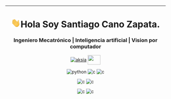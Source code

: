 


<hr>
<h1 align="center"> <img src="https://raw.githubusercontent.com/ABSphreak/ABSphreak/master/gifs/Hi.gif" width="30px">Hola Soy Santiago Cano Zapata.</h1>
<h3 align="center">Ingeniero Mecatrónico | Inteligencia artificial | Vision por computador</h3>
<p align="center">
<a href="https://www.linkedin.com/in/santiago-cano-zapata/" target="blank"><img align="center" src="https://cdn.jsdelivr.net/npm/simple-icons@3.0.1/icons/linkedin.svg" alt="aksia" height="30" width="40" /></a>
 <a href = "mailto: santiteo210@gmail.com"><img align="center" src="https://simpleicons.org/icons/gmail.svg" height="30" width="40" /></a>
</p>
</p>

<p align="center"><img src="https://cdn.jsdelivr.net/gh/devicons/devicon/icons/python/python-original-wordmark.svg" alt="python" width="80" height="80"/>
<img src="https://cdn.jsdelivr.net/gh/devicons/devicon/icons/c/c-original.svg" alt="c" width="80" height="80"/>
<img src="https://cdn.jsdelivr.net/gh/devicons/devicon/icons/cplusplus/cplusplus-original.svg" alt="c" width="80" height="80"/>
</p>


<p align="center"><img src="https://cdn.jsdelivr.net/gh/devicons/devicon/icons/amazonwebservices/amazonwebservices-original-wordmark.svg" alt="c" width="80" height="80" />
<img src="https://cdn.jsdelivr.net/gh/devicons/devicon/icons/googlecloud/googlecloud-original-wordmark.svg" alt="c" width="80" height="80"/>
</p>

<p align="center"><img src="https://cdn.jsdelivr.net/gh/devicons/devicon/icons/tensorflow/tensorflow-original-wordmark.svg" alt="c" width="80" height="80"/>
<img src="https://cdn.jsdelivr.net/gh/devicons/devicon/icons/pytorch/pytorch-original-wordmark.svg" alt="c" width="80" height="80" /> 
</p>
